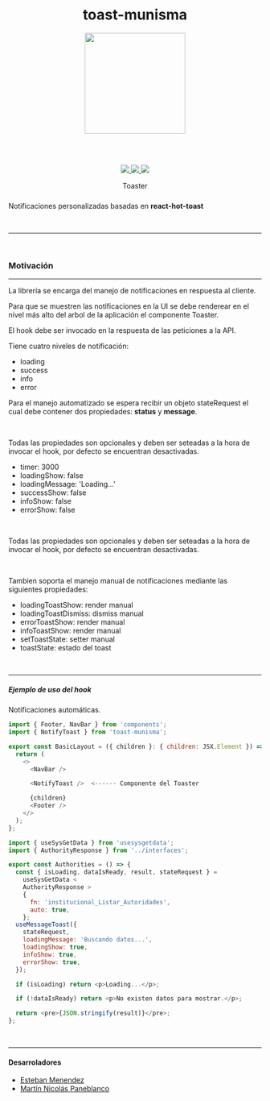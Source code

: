 <h1 align="center">toast-munisma</h1>

<p align="center" width="300">
   <img align="center" width="200" src="https://i.ibb.co/V3tMCZn/municipio.png" />
</p>
<br/><br/>

<p align="center">
  <a href="https://opensource.org/licenses/MIT" title="License: MIT">
    <img src="https://img.shields.io/badge/License-MIT-blue.svg">
  </a>
  <a href="https://img.shields.io/npm" title="npm">
    <img src="https://img.shields.io/npm/v/react.svg?style=flat)">
  </a>
  <a href="https://www.npmjs.com/package/typescript)" title="npm version">
    <img src="https://badge.fury.io/js/typescript.svg">
  </a>
</p>

<p align="center">
  Toaster 
</p>

###

Notificaciones personalizadas basadas en **react-hot-toast**

<br/>

---

<br/>

### Motivación

---

<p>La librería se encarga del manejo de notificaciones en respuesta al cliente.</p>
<p>Para que se muestren las notificaciones en la UI se debe renderear en el nivel 
más alto del arbol de la aplicación el componente Toaster.</p>
<p>El hook debe ser invocado en la respuesta de las peticiones a la API.</p>
<p>Tiene cuatro niveles de notificación:</p>
<ul>
    <li>loading</li>
    <li>success</li>
    <li>info</li>
    <li>error</li>
</ul>

<p>
    Para el manejo automatizado se espera recibir un objeto stateRequest 
    el cual debe contener dos propiedades: <b>status</b> y <b>message</b>.
</p>

<br/>
<p>
    Todas las propiedades son opcionales y deben ser seteadas a 
    la hora de invocar el hook, por defecto se encuentran desactivadas.
</p>

<ul>
    <li>timer: 3000</li>
    <li>loadingShow: false</li>
    <li>loadingMessage: 'Loading...'</li>
    <li>successShow: false</li>
    <li>infoShow: false</li>
    <li>errorShow: false</li>
</ul>

<br/>
<p>
    Todas las propiedades son opcionales y deben ser seteadas a 
    la hora de invocar el hook, por defecto se encuentran desactivadas.
</p>

<br/>
<p>
    Tambien soporta el manejo manual de notificaciones mediante las siguientes propiedades:
</p>
<ul>
    <li>loadingToastShow: render manual</li>
    <li>loadingToastDismiss: dismiss manual</li>
    <li>errorToastShow: render manual</li>
    <li>infoToastShow: render manual</li>
    <li>setToastState: setter manual</li>
    <li>toastState: estado del toast</li>
</ul>

<br/>

---

##### _Ejemplo de uso del hook_

Notificaciones automáticas.

```js
import { Footer, NavBar } from 'components';
import { NotifyToast } from 'toast-munisma';

export const BasicLayout = ({ children }: { children: JSX.Element }) => {
  return (
    <>
      <NavBar />

      <NotifyToast />  <------ Componente del Toaster

      {children}
      <Footer />
    </>
  );
};
```

```js
import { useSysGetData } from 'usesysgetdata';
import { AuthorityResponse } from '../interfaces';

export const Authorities = () => {
  const { isLoading, dataIsReady, result, stateRequest } =
    useSysGetData <
    AuthorityResponse >
    {
      fn: 'institucional_Listar_Autoridades',
      auto: true,
    };
  useMessageToast({
    stateRequest,
    loadingMessage: 'Buscando datos...',
    loadingShow: true,
    infoShow: true,
    errorShow: true,
  });

  if (isLoading) return <p>Loading...</p>;

  if (!dataIsReady) return <p>No existen datos para mostrar.</p>;

  return <pre>{JSON.stringify(result)}</pre>;
};
```

<br/>

---

#### Desarroladores

- [Esteban Menendez](https://github.com/ejmenendez)
- [Martín Nicolás Paneblanco](https://github.com/pmNiko)
